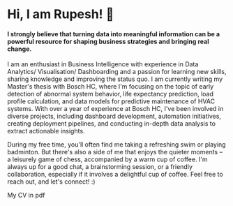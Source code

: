 # Hi, I am Rupesh! 👋

#### I strongly believe that turning data into meaningful information can be a powerful resource for shaping business strategies and bringing real change.

I am an enthusiast in Business Intelligence with experience in Data Analytics/ Visualisation/ Dashboarding and a passion for learning new skills, sharing knowledge and improving the status quo. I am currently writing my Master's thesis with Bosch HC, where I'm focusing on the topic of early detection of abnormal system behavior, life expectancy prediction, load profile calculation, and data models for predictive maintenance of HVAC systems. With over a year of experience at Bosch HC, I've been involved in diverse projects, including dashboard development, automation initiatives, creating deployment pipelines, and conducting in-depth data analysis to extract actionable insights.

During my free time, you'll often find me taking a refreshing swim or playing badminton. But there's also a side of me that enjoys the quieter moments – a leisurely game of chess, accompanied by a warm cup of coffee. I'm always up for a good chat, a brainstorming session, or a friendly collaboration, especially if it involves a delightful cup of coffee. Feel free to reach out, and let's connect! :)

My CV in pdf


